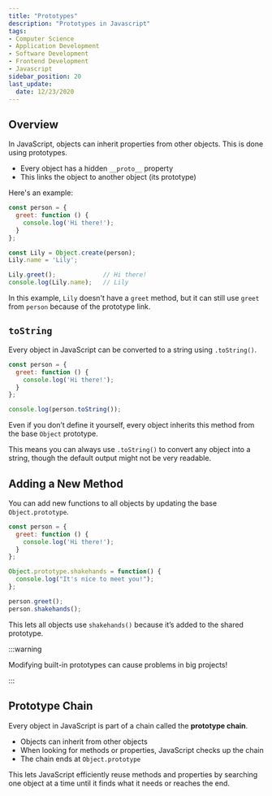 ```yaml
---
title: "Prototypes"
description: "Prototypes in Javascript"
tags: 
- Computer Science
- Application Development
- Software Development
- Frontend Development
- Javascript
sidebar_position: 20
last_update:
  date: 12/23/2020
---
```



## Overview 

In JavaScript, objects can inherit properties from other objects. This is done using prototypes.

- Every object has a hidden `__proto__` property
- This links the object to another object (its prototype)

Here's an example:

```js
const person = {
  greet: function () {
    console.log('Hi there!');
  }
};

const Lily = Object.create(person);
Lily.name = 'Lily';

Lily.greet();             // Hi there!
console.log(Lily.name);   // Lily
```

In this example, `Lily` doesn't have a `greet` method, but it can still use `greet` from `person` because of the prototype link. 


## `toString`

Every object in JavaScript can be converted to a string using `.toString()`.

```js
const person = {
  greet: function () {
    console.log('Hi there!');
  }
};

console.log(person.toString());
```

Even if you don’t define it yourself, every object inherits this method from the base `Object` prototype.

This means you can always use `.toString()` to convert any object into a string, though the default output might not be very readable.


## Adding a New Method

You can add new functions to all objects by updating the base `Object.prototype`.

```js
const person = {
  greet: function () {
    console.log('Hi there!');
  }
};

Object.prototype.shakehands = function() {
  console.log("It's nice to meet you!");
};

person.greet();        
person.shakehands();   
```

This lets all objects use `shakehands()` because it’s added to the shared prototype. 

:::warning

Modifying built-in prototypes can cause problems in big projects!

:::


## Prototype Chain

Every object in JavaScript is part of a chain called the **prototype chain**.

- Objects can inherit from other objects
- When looking for methods or properties, JavaScript checks up the chain
- The chain ends at `Object.prototype`

This lets JavaScript efficiently reuse methods and properties by searching one object at a time until it finds what it needs or reaches the end.
